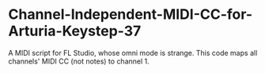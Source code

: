 # Channel-Independent-MIDI-CC-for-Arturia-Keystep-37
A MIDI script for FL Studio, whose omni mode is strange. This code maps all channels' MIDI CC (not notes) to channel 1.
